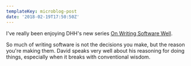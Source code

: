 ```yaml
---
templateKey: microblog-post
date: '2018-02-19T17:50:50Z'
---
```


I've really been enjoying DHH's new series [On Writing Software Well](https://www.youtube.com/watch?v=H5i1gdwe1Ls&list=PL3m89j0mV0pdNAg6x9oq6S8Qz_4C-yuwj).

So much of writing software is not the decisions you make, but the reason you're making them. David speaks very well about his reasoning for doing things, especially when it breaks with conventional wisdom.

